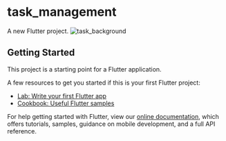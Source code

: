 # task_management

A new Flutter project.
![task_background](https://user-images.githubusercontent.com/67969545/171715862-147fbb51-f080-4f0c-a8b0-ff434d153da5.jpg)


## Getting Started

This project is a starting point for a Flutter application.

A few resources to get you started if this is your first Flutter project:

- [Lab: Write your first Flutter app](https://flutter.dev/docs/get-started/codelab)
- [Cookbook: Useful Flutter samples](https://flutter.dev/docs/cookbook)

For help getting started with Flutter, view our
[online documentation](https://flutter.dev/docs), which offers tutorials,
samples, guidance on mobile development, and a full API reference.
